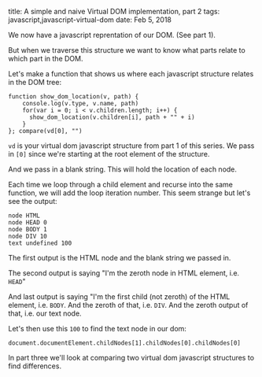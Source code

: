 title: A simple and naive Virtual DOM implementation, part 2
tags: javascript,javascript-virtual-dom
date: Feb 5, 2018

We now have a javascript reprentation of our DOM. (See part 1).

But when we traverse this structure we want to know what parts relate to which part in the DOM.

Let's make a function that shows us where each javascript structure relates in the DOM tree: 

```
function show_dom_location(v, path) {
    console.log(v.type, v.name, path)
    for(var i = 0; i < v.children.length; i++) {
      show_dom_location(v.children[i], path + "" + i)
    }
}; compare(vd[0], "")
```

`vd` is your virtual dom javascript structure from part 1 of this series. We pass in `[0]` since we're starting at the root element of the structure.

And we pass in a blank string. This will hold the location of each node.

Each time we loop through a child element and recurse into the same function, we will add the loop iteration number. This seem strange but let's see the output:

```
node HTML 
node HEAD 0
node BODY 1
node DIV 10
text undefined 100
```

The first output is the HTML node and the blank string we passed in.

The second output is saying "I'm the zeroth node in HTML element, i.e. `HEAD`"

And last output is saying "I'm the first child (not zeroth) of the HTML element, i.e. `BODY`. And the zeroth of that, i.e. `DIV`. And the zeroth output of that, i.e. our text node.

Let's then use this `100` to find the text node in our dom:

```
document.documentElement.childNodes[1].childNodes[0].childNodes[0]
```

In part three we'll look at comparing two virtual dom javascript structures to find differences.
